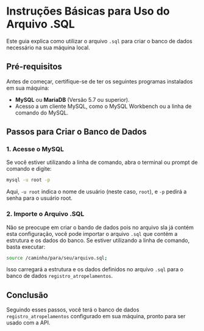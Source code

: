
# Instruções Básicas para Uso do Arquivo .SQL

Este guia explica como utilizar o arquivo `.sql` para criar o banco de dados necessário na sua máquina local.

## Pré-requisitos

Antes de começar, certifique-se de ter os seguintes programas instalados em sua máquina:

- **MySQL** ou **MariaDB** (Versão 5.7 ou superior).
- Acesso a um cliente MySQL, como o MySQL Workbench ou a linha de comando do MySQL.

## Passos para Criar o Banco de Dados

### 1. Acesse o MySQL

Se você estiver utilizando a linha de comando, abra o terminal ou prompt de comando e digite:

```bash
mysql -u root -p
```

Aqui, `-u root` indica o nome de usuário (neste caso, `root`), e `-p` pedirá a senha para o usuário root.

### 2. Importe o Arquivo .SQL

Não se preocupe em criar o bando de dados pois no arquivo sla já contém esta configuração, você pode importar o arquivo `.sql` que contém a estrutura e os dados do banco. Se estiver utilizando a linha de comando, basta executar:

```bash
source /caminho/para/seu/arquivo.sql;
```

Isso carregará a estrutura e os dados definidos no arquivo `.sql` para o banco de dados `registro_atropelamentos`.

## Conclusão

Seguindo esses passos, você terá o banco de dados `registro_atropelamentos` configurado em sua máquina, pronto para ser usado com a API.
